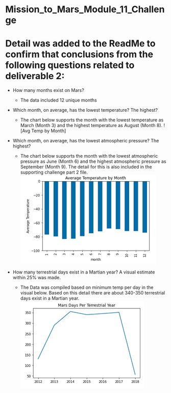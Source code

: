 # Mission_to_Mars_Module_11_Challenge

# Detail was added to the ReadMe to confirm that conclusions from the following questions related to deliverable 2: 

- How many months exist on Mars? 
  - The data included 12 unique months
- Which month, on average, has the lowest temperature? The highest? 
  - The chart below supports the month with the lowest temperature as March (Month 3) and the highest temperature as August (Month 8). 
![Avg Temp by Month]


- Which month, on average, has the lowest atmospheric pressure? The highest? 
  - The chart below supports the month with the lowest atmospheric pressure as June (Month 6) and the highest atmospheric pressure as September (Month 9). The detail for this is also included in the supporting challenge part 2 file. 
![Avg Pressure by Month](https://github.com/codfjenn/Mission_to_Mars_Module_11_Challenge/blob/main/Average%20Temp%20By%20Month.png)


- How many terrestrial days exist in a Martian year? A visual estimate within 25% was made.
  - The Data was compiled based on minimum temp per day in the visual below. Based on this detail there are about 340-350 terrestrial days exist in a Martian year. 
![Martian Days Per Year](https://github.com/codfjenn/Mission_to_Mars_Module_11_Challenge/blob/main/Mars%20Days%20Per%20Year.png)
